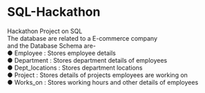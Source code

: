 # SQL-Hackathon
Hackathon Project on SQL</br>
The database are related to a E-commerce company </br>
and the Database Schema are-</br>
● Employee : Stores employee details</br>
● Department : Stores department details of employees</br>
● Dept_locations : Stores department locations</br>
● Project : Stores details of projects employees are working on</br>
● Works_on : Stores working hours and other details of employees

